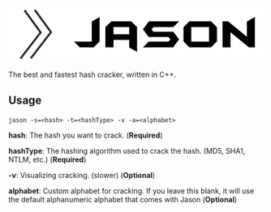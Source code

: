 ![Jason](https://raw.githubusercontent.com/ismaeelakram/jason/master/logo.png)

The best and fastest hash cracker, written in C++.

## Usage
`jason -s=<hash> -t=<hashType> -v -a=<alphabet>`

**hash**: The hash you want to crack. (**Required**)

**hashType**: The hashing algorithm used to crack the hash. (MD5, SHA1, NTLM, etc.) (**Required**)

**-v**: Visualizing cracking. (slower) (**Optional**)

**alphabet**: Custom alphabet for cracking. If you leave this blank, it will use the default alphanumeric alphabet that comes with Jason (**Optional**)